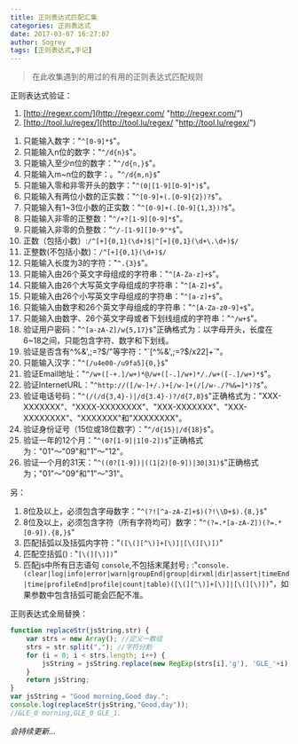 ```yaml
---
title: 正则表达式匹配汇集
categories: 正则表达式
date: 2017-03-07 16:27:07
author: Sogrey
tags: [正则表达式,手记]
---
```


> 在此收集遇到的用过的有用的正则表达式匹配规则

正则表达式验证：

1. [http://regexr.com/](http://regexr.com/ "http://regexr.com/")
2. [http://tool.lu/regex/](http://tool.lu/regex/ "http://tool.lu/regex/")

<!-- more -->

1. 只能输入数字："`^[0-9]*$`"。
2. 只能输入n位的数字："`^/d{n}$`"。
3. 只能输入至少n位的数字："`^/d{n,}$`"。
4. 只能输入m~n位的数字：。"`^/d{m,n}$`"
5. 只能输入零和非零开头的数字："`^(0|[1-9][0-9]*)$`"。
6. 只能输入有两位小数的正实数："`^[0-9]+(.[0-9]{2})?$`"。
7. 只能输入有1~3位小数的正实数："`^[0-9]+(.[0-9]{1,3})?$`"。
8. 只能输入非零的正整数："`^/+?[1-9][0-9]*$`"。
9. 只能输入非零的负整数："`^/-[1-9][]0-9"*$`"。
10. 正数（包括小数）:`/^[+]{0,1}(\d+)$|^[+]{0,1}(\d+\.\d+)$/`
11. 正整数(不包括小数)：`/^[+]{0,1}(\d+)$/`
12. 只能输入长度为3的字符："`^.{3}$`"。
13. 只能输入由26个英文字母组成的字符串："`^[A-Za-z]+$`"。
14. 只能输入由26个大写英文字母组成的字符串："`^[A-Z]+$`"。
15. 只能输入由26个小写英文字母组成的字符串："`^[a-z]+$`"。
16. 只能输入由数字和26个英文字母组成的字符串："`^[A-Za-z0-9]+$`"。
17. 只能输入由数字、26个英文字母或者下划线组成的字符串："`^/w+$`"。
18. 验证用户密码："`^[a-zA-Z]/w{5,17}$`"正确格式为：以字母开头，长度在6~18之间，只能包含字符、数字和下划线。
19. 验证是否含有^%&',;=?$/"等字符："`[^%&',;=?$/x22]+`"。
20. 只能输入汉字："`^[/u4e00-/u9fa5]{0,}$`"
21. 验证Email地址："`^/w+([-+.]/w+)*@/w+([-.]/w+)*/./w+([-.]/w+)*$`"。
22. 验证InternetURL："`^http://([/w-]+/.)+[/w-]+(/[/w-./?%&=]*)?$`"。
23. 验证电话号码："`^(/(/d{3,4}-)|/d{3.4}-)?/d{7,8}$`"正确格式为："XXX-XXXXXXX"、"XXXX-XXXXXXXX"、"XXX-XXXXXXX"、"XXX-XXXXXXXX"、"XXXXXXX"和"XXXXXXXX"。
24. 验证身份证号（15位或18位数字）："`^/d{15}|/d{18}$`"。
25. 验证一年的12个月："`^(0?[1-9]|1[0-2])$`"正确格式为："01"～"09"和"1"～"12"。
26. 验证一个月的31天："`^((0?[1-9])|((1|2)[0-9])|30|31)$`"正确格式为；"01"～"09"和"1"～"31"。


另：

1. 8位及以上，必须包含字母数字："`^(?![^a-zA-Z]+$)(?!\\D+$).{8,}$`"
2. 8位及以上，必须包含字符（所有字符均可）数字："`^(?=.*[a-zA-Z])(?=.*[0-9]).{8,}$`"
3. 匹配括弧以及括弧内字符："`([\(][^\)]+[\)]|[\(][\)])`"
4. 匹配空括弧() : "`[\(][\)])`"
5. 匹配js中所有日志语句 `console`,不包括末尾封号`;` :"`console.(clear|log|info|error|warn|groupEnd|group|dirxml|dir|assert|timeEnd|time|profileEnd|profile|count|table)([\(][^\)]+[\)]|[\(][\)])`"，如果参数中包含括弧可能会匹配不准。



正则表达式全局替换：

``` js
function replaceStr(jsString,str) {
    var strs = new Array(); //定义一数组 
    strs = str.split(","); //字符分割 
    for (i = 0; i < strs.length; i++) {
        jsString = jsString.replace(new RegExp(strs[i],'g'), 'GLE_'+i);
    }
    return jsString;
}
var jsString = "Good morning,Good day.";
console.log(replaceStr(jsString,"Good,day"));
//GLE_0 morning,GLE_0 GLE_1.
```



*会持续更新...*